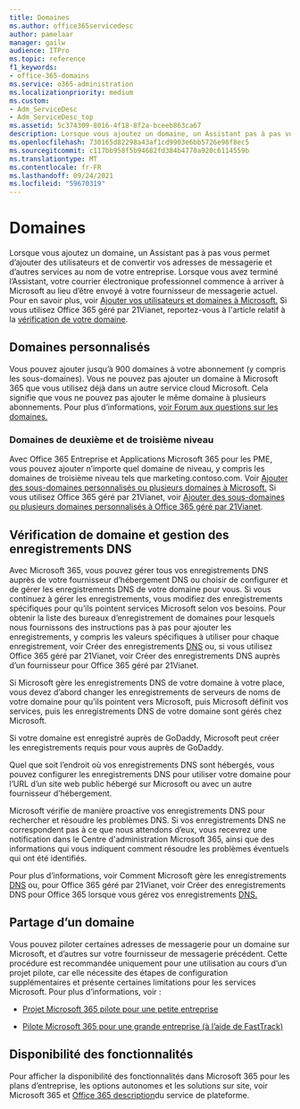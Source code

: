 ```yaml
---
title: Domaines
ms.author: office365servicedesc
author: pamelaar
manager: gailw
audience: ITPro
ms.topic: reference
f1_keywords:
- office-365-domains
ms.service: o365-administration
ms.localizationpriority: medium
ms.custom:
- Adm_ServiceDesc
- Adm_ServiceDesc_top
ms.assetid: 5c374309-8016-4f18-8f2a-bceeb863ca67
description: Lorsque vous ajoutez un domaine, un Assistant pas à pas vous permet d’ajouter des utilisateurs et de convertir vos adresses de messagerie et d’autres services au nom de votre entreprise. Lorsque vous avez terminé l’Assistant, votre courrier électronique professionnel commence à arriver à Microsoft au lieu d’être envoyé à votre fournisseur de messagerie actuel. Pour plus d’informations, voir Ajouter vos utilisateurs et domaines à Microsoft. Si vous utilisez Office 365 géré par 21Vianet, reportez-vous à l'article relatif à la vérification de votre domaine.
ms.openlocfilehash: 730165d82298a43af1cd9903e6bb5726e98f8ec5
ms.sourcegitcommit: c117bb958f5b94682fd384b4770a920c6114559b
ms.translationtype: MT
ms.contentlocale: fr-FR
ms.lasthandoff: 09/24/2021
ms.locfileid: "59670319"
---
```

# <a name="domains"></a>Domaines

Lorsque vous ajoutez un domaine, un Assistant pas à pas vous permet d’ajouter des utilisateurs et de convertir vos adresses de messagerie et d’autres services au nom de votre entreprise. Lorsque vous avez terminé l’Assistant, votre courrier électronique professionnel commence à arriver à Microsoft au lieu d’être envoyé à votre fournisseur de messagerie actuel. Pour en savoir plus, voir [Ajouter vos utilisateurs et domaines à Microsoft.](https://support.office.com/article/6383f56d-3d09-4dcb-9b41-b5f5a5efd611) Si vous utilisez Office 365 géré par 21Vianet, reportez-vous à l'article relatif à la [vérification de votre domaine](/office365/admin/setup/add-domain).
  
## <a name="custom-domains"></a>Domaines personnalisés

Vous pouvez ajouter jusqu’à 900 domaines à votre abonnement (y compris les sous-domaines). Vous ne pouvez pas ajouter un domaine à Microsoft 365 que vous utilisez déjà dans un autre service cloud Microsoft. Cela signifie que vous ne pouvez pas ajouter le même domaine à plusieurs abonnements. Pour plus d’informations, [voir Forum aux questions sur les domaines.](https://support.office.com/article/Domains-FAQ-1272bad0-4bd4-4796-8005-67d6fb3afc5a)
  
### <a name="second-and-third-level-domains"></a>Domaines de deuxième et de troisième niveau

Avec Office 365 Entreprise et Applications Microsoft 365 pour les PME, vous pouvez ajouter n’importe quel domaine de niveau, y compris les domaines de troisième niveau tels que marketing.contoso.com. Voir [Ajouter des sous-domaines personnalisés ou plusieurs domaines à Microsoft.](/office365/admin/setup/domains-faq) Si vous utilisez Office 365 géré par 21Vianet, voir [Ajouter des sous-domaines ou plusieurs domaines personnalisés à Office 365 géré par 21Vianet](/office365/admin/setup/domains-faq).
  
## <a name="domain-verification-and-managing-dns-records"></a>Vérification de domaine et gestion des enregistrements DNS

Avec Microsoft 365, vous pouvez gérer tous vos enregistrements DNS auprès de votre fournisseur d’hébergement DNS ou choisir de configurer et de gérer les enregistrements DNS de votre domaine pour vous. Si vous continuez à gérer les enregistrements, vous modifiez des enregistrements spécifiques pour qu’ils pointent services Microsoft selon vos besoins. Pour obtenir la liste des bureaux d’enregistrement de domaines pour lesquels nous fournissons des instructions pas à pas pour ajouter les enregistrements, y compris les valeurs spécifiques à utiliser pour chaque enregistrement, voir Créer des enregistrements [DNS](/office365/admin/get-help-with-domains/create-dns-records-at-any-dns-hosting-provider) ou, si vous utilisez Office 365 géré par 21Vianet, voir Créer des enregistrements DNS auprès d’un fournisseur pour Office 365 géré par 21Vianet. 
  
Si Microsoft gère les enregistrements DNS de votre domaine à votre place, vous devez d’abord changer les enregistrements de serveurs de noms de votre domaine pour qu’ils pointent vers Microsoft, puis Microsoft définit vos services, puis les enregistrements DNS de votre domaine sont gérés chez Microsoft.
  
Si votre domaine est enregistré auprès de GoDaddy, Microsoft peut créer les enregistrements requis pour vous auprès de GoDaddy. 
  
Quel que soit l’endroit où vos enregistrements DNS sont hébergés, vous pouvez configurer les enregistrements DNS pour utiliser votre domaine pour l’URL d’un site web public hébergé sur Microsoft ou avec un autre fournisseur d’hébergement. 
  
Microsoft vérifie de manière proactive vos enregistrements DNS pour rechercher et résoudre les problèmes DNS. Si vos enregistrements DNS ne correspondent pas à ce que nous attendons d’eux, vous recevrez une notification dans le Centre d'administration Microsoft 365, ainsi que des informations qui vous indiquent comment résoudre les problèmes éventuels qui ont été identifiés.
  
Pour plus d’informations, voir Comment Microsoft gère les enregistrements [DNS](/office365/admin/setup/domains-faq) ou, pour Office 365 géré par 21Vianet, voir Créer des enregistrements DNS pour Office 365 lorsque vous gérez vos enregistrements [DNS.](/office365/admin/services-in-china/create-dns-records-when-you-manage-your-dns-records)
  
## <a name="sharing-a-domain"></a>Partage d’un domaine

Vous pouvez piloter certaines adresses de messagerie pour un domaine sur Microsoft, et d’autres sur votre fournisseur de messagerie précédent. Cette procédure est recommandée uniquement pour une utilisation au cours d’un projet pilote, car elle nécessite des étapes de configuration supplémentaires et présente certaines limitations pour les services Microsoft. Pour plus d’informations, voir :
  
- [Projet Microsoft 365 pilote pour une petite entreprise](https://support.office.com/article/39cee536-6a03-40cf-b9c1-f301bb6001d7)
    
- [Pilote Microsoft 365 pour une grande entreprise (à l’aide de FastTrack)](https://fasttrack.office.com/onboard)
    
## <a name="feature-availability"></a>Disponibilité des fonctionnalités

Pour afficher la disponibilité des fonctionnalités dans Microsoft 365 pour les plans d’entreprise, les options autonomes et les solutions sur site, voir Microsoft 365 et [Office 365 description](office-365-platform-service-description.md)du service de plateforme.
